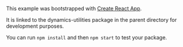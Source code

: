 This example was bootstrapped with [Create React App](https://github.com/facebook/create-react-app).

It is linked to the dynamics-utilities package in the parent directory for development purposes.

You can run `npm install` and then `npm start` to test your package.

